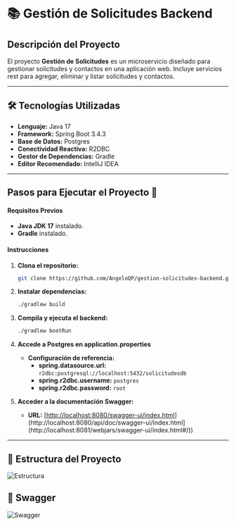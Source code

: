 # 📚 Gestión de Solicitudes Backend

## Descripción del Proyecto

El proyecto **Gestión de Solicitudes** es un microservicio diseñado para gestionar solicitudes y contactos en una aplicación web. Incluye servicios rest para agregar, eliminar y listar solicitudes y contactos.

---

## 🛠️ Tecnologías Utilizadas

- **Lenguaje:** Java 17
- **Framework:** Spring Boot 3.4.3
- **Base de Datos:** Postgres
- **Conectividad Reactiva:** R2DBC
- **Gestor de Dependencias:** Gradle
- **Editor Recomendado:** IntelliJ IDEA

---

## Pasos para Ejecutar el Proyecto 🚀 

#### **Requisitos Previos**
- **Java JDK 17** instalado.
- **Gradle** instalado.

#### **Instrucciones**

1. **Clona el repositorio:**
   ```bash
   git clone https://github.com/AngeloQP/gestion-solicitudes-backend.git

2. **Instalar dependencias:**

   ```bash
   ./gradlew build

3. **Compila y ejecuta el backend:**

   ```bash
   ./gradlew bootRun

4. **Accede a Postgres en application.properties**

   - **Configuración de referencia:**
     - **spring.datasource.url:** `r2dbc:postgresql://localhost:5432/solicitudesdb`
     - **spring.r2dbc.username:** `postgres`
     - **spring.r2dbc.password:** `root`

5. **Acceder a la documentación Swagger:**

   - **URL:** [[http://localhost:8080/swagger-ui/index.html](http://localhost:8080/swagger-ui/index.html)](http://localhost:8080/api/doc/swagger-ui/index.html](http://localhost:8081/webjars/swagger-ui/index.html#/))


---

## 📁 Estructura del Proyecto

![Estructura](src/main/resources/imgGif/estructura.png)


## 📸 Swagger

![Swagger](src/main/resources/imgGif/swagger.gif)

